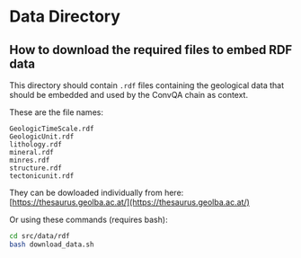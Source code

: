 # Data Directory

## How to download the required files to embed RDF data

This directory should contain `.rdf` files containing the geological data that should be embedded and used by the ConvQA chain as context.

These are the file names:

```
GeologicTimeScale.rdf 
GeologicUnit.rdf 
lithology.rdf 
mineral.rdf 
minres.rdf 
structure.rdf 
tectonicunit.rdf
```

They can be dowloaded individually from here: [https://thesaurus.geolba.ac.at/](https://thesaurus.geolba.ac.at/)

Or using these commands (requires bash):

```bash
cd src/data/rdf
bash download_data.sh
```

